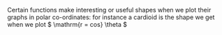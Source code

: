 Certain functions make interesting or useful shapes when we plot their
graphs in polar co-ordinates: for instance a cardioid is the shape we
get when we plot $ \mathrm{r = cos} \theta $
